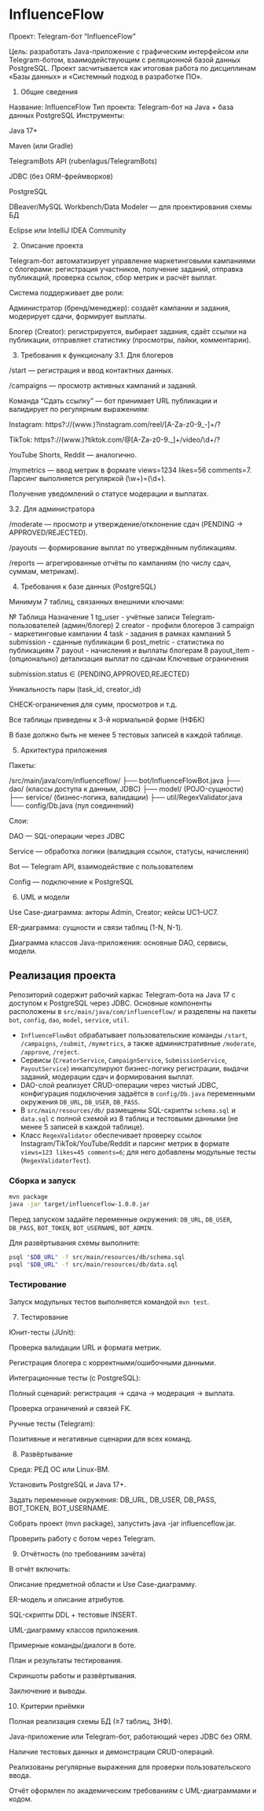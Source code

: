 # InfluenceFlow

Проект: Telegram-бот “InfluenceFlow”

Цель: разработать Java-приложение с графическим интерфейсом или Telegram-ботом, взаимодействующим с реляционной базой данных PostgreSQL.
Проект засчитывается как итоговая работа по дисциплинам «Базы данных» и «Системный подход в разработке ПО».

1. Общие сведения

Название: InfluenceFlow
Тип проекта: Telegram-бот на Java + база данных PostgreSQL
Инструменты:

Java 17+

Maven (или Gradle)

TelegramBots API (rubenlagus/TelegramBots)

JDBC (без ORM-фреймворков)

PostgreSQL

DBeaver/MySQL Workbench/Data Modeler — для проектирования схемы БД

Eclipse или IntelliJ IDEA Community

2. Описание проекта

Telegram-бот автоматизирует управление маркетинговыми кампаниями с блогерами: регистрация участников, получение заданий, отправка публикаций, проверка ссылок, сбор метрик и расчёт выплат.

Система поддерживает две роли:

Администратор (бренд/менеджер): создаёт кампании и задания, модерирует сдачи, формирует выплаты.

Блогер (Creator): регистрируется, выбирает задания, сдаёт ссылки на публикации, отправляет статистику (просмотры, лайки, комментарии).

3. Требования к функционалу
3.1. Для блогеров

/start — регистрация и ввод контактных данных.

/campaigns — просмотр активных кампаний и заданий.

Команда “Сдать ссылку” — бот принимает URL публикации и валидирует по регулярным выражениям:

Instagram: https?://(www\.)?instagram\.com/reel/[A-Za-z0-9_-]+/?

TikTok: https?://(www\.)?tiktok\.com/@[A-Za-z0-9._]+/video/\d+/?

YouTube Shorts, Reddit — аналогично.

/mymetrics — ввод метрик в формате views=1234 likes=56 comments=7.
Парсинг выполняется регуляркой (\w+)=(\d+).

Получение уведомлений о статусе модерации и выплатах.

3.2. Для администратора

/moderate — просмотр и утверждение/отклонение сдач (PENDING → APPROVED/REJECTED).

/payouts — формирование выплат по утверждённым публикациям.

/reports — агрегированные отчёты по кампаниям (по числу сдач, суммам, метрикам).

4. Требования к базе данных (PostgreSQL)

Минимум 7 таблиц, связанных внешними ключами:

№	Таблица	Назначение
1	tg_user	- учётные записи Telegram-пользователей (админ/блогер)
2	creator	- профили блогеров
3	campaign - маркетинговые кампании
4	task -	задания в рамках кампаний
5	submission -	сданные публикации
6	post_metric	- статистика по публикациям
7	payout	- начисления и выплаты блогерам
8	payout_item - (опционально)	детализация выплат по сдачам
Ключевые ограничения

submission.status ∈ {PENDING,APPROVED,REJECTED}

Уникальность пары (task_id, creator_id)

CHECK-ограничения для сумм, просмотров и т.д.

Все таблицы приведены к 3-й нормальной форме (НФБК)

В базе должно быть не менее 5 тестовых записей в каждой таблице.

5. Архитектура приложения

Пакеты:

/src/main/java/com/influenceflow/
├── bot/InfluenceFlowBot.java
├── dao/ (классы доступа к данным, JDBC)
├── model/ (POJO-сущности)
├── service/ (бизнес-логика, валидации)
├── util/RegexValidator.java
└── config/Db.java (пул соединений)


Слои:

DAO — SQL-операции через JDBC

Service — обработка логики (валидация ссылок, статусы, начисления)

Bot — Telegram API, взаимодействие с пользователем

Config — подключение к PostgreSQL

6. UML и модели

Use Case-диаграмма: акторы Admin, Creator; кейсы UC1–UC7.

ER-диаграмма: сущности и связи таблиц (1-N, N-1).

Диаграмма классов Java-приложения: основные DAO, сервисы, модели.

## Реализация проекта

Репозиторий содержит рабочий каркас Telegram-бота на Java 17 с доступом к PostgreSQL через JDBC. Основные компоненты расположены в `src/main/java/com/influenceflow/` и разделены на пакеты `bot`, `config`, `dao`, `model`, `service`, `util`.

* `InfluenceFlowBot` обрабатывает пользовательские команды `/start`, `/campaigns`, `/submit`, `/mymetrics`, а также административные `/moderate`, `/approve`, `/reject`.
* Сервисы (`CreatorService`, `CampaignService`, `SubmissionService`, `PayoutService`) инкапсулируют бизнес-логику регистрации, выдачи заданий, модерации сдач и формирования выплат.
* DAO-слой реализует CRUD-операции через чистый JDBC, конфигурация подключения задаётся в `config/Db.java` переменными окружения `DB_URL`, `DB_USER`, `DB_PASS`.
* В `src/main/resources/db/` размещены SQL-скрипты `schema.sql` и `data.sql` с полной схемой из 8 таблиц и тестовыми данными (не менее 5 записей в каждой таблице).
* Класс `RegexValidator` обеспечивает проверку ссылок Instagram/TikTok/YouTube/Reddit и парсинг метрик в формате `views=123 likes=45 comments=6`; для него добавлены модульные тесты (`RegexValidatorTest`).

### Сборка и запуск

```bash
mvn package
java -jar target/influenceflow-1.0.0.jar
```

Перед запуском задайте переменные окружения: `DB_URL`, `DB_USER`, `DB_PASS`, `BOT_TOKEN`, `BOT_USERNAME`, `BOT_ADMIN`.

Для развёртывания схемы выполните:

```bash
psql "$DB_URL" -f src/main/resources/db/schema.sql
psql "$DB_URL" -f src/main/resources/db/data.sql
```

### Тестирование

Запуск модульных тестов выполняется командой `mvn test`.

7. Тестирование

Юнит-тесты (JUnit):

Проверка валидации URL и формата метрик.

Регистрация блогера с корректными/ошибочными данными.

Интеграционные тесты (с PostgreSQL):

Полный сценарий: регистрация → сдача → модерация → выплата.

Проверка ограничений и связей FK.

Ручные тесты (Telegram):

Позитивные и негативные сценарии для всех команд.

8. Развёртывание

Среда: РЕД ОС или Linux-ВМ.

Установить PostgreSQL и Java 17+.

Задать переменные окружения:
DB_URL, DB_USER, DB_PASS, BOT_TOKEN, BOT_USERNAME.

Собрать проект (mvn package), запустить java -jar influenceflow.jar.

Проверить работу с ботом через Telegram.

9. Отчётность (по требованиям зачёта)

В отчёт включить:

Описание предметной области и Use Case-диаграмму.

ER-модель и описание атрибутов.

SQL-скрипты DDL + тестовые INSERT.

UML-диаграмму классов приложения.

Примерные команды/диалоги в боте.

План и результаты тестирования.

Скриншоты работы и развёртывания.

Заключение и выводы.

10. Критерии приёмки

Полная реализация схемы БД (≥7 таблиц, 3НФ).

Java-приложение или Telegram-бот, работающий через JDBC без ORM.

Наличие тестовых данных и демонстрации CRUD-операций.

Реализованы регулярные выражения для проверки пользовательского ввода.

Отчёт оформлен по академическим требованиям с UML-диаграммами и кодом.
